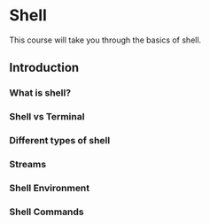# Shell

This course will take you through the basics of shell.

## Introduction

### What is shell?

### Shell vs Terminal

### Different types of shell

### Streams

### Shell Environment

### Shell Commands
